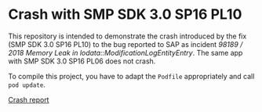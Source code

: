 # Crash with SMP SDK 3.0 SP16 PL10 

This repository is intended to demonstrate the crash introduced by the fix (SMP SDK 3.0 SP16 PL10) to the bug reported to SAP as incident _98189 / 2018 Memory Leak in lodata::ModificationLogEntityEntry_. The same app with SMP SDK 3.0 SP16 PL06 does not crash.

To compile this project, you have to adapt the `Podfile` appropriately and call `pod update`.

[Crash report](SAPCrashDemonstrator_2018-05-02-193248_asiago.crash)
